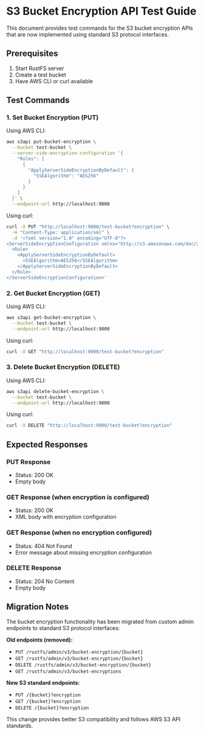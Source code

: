 # S3 Bucket Encryption API Test Guide

This document provides test commands for the S3 bucket encryption APIs that are now implemented using standard S3 protocol interfaces.

## Prerequisites

1. Start RustFS server
2. Create a test bucket
3. Have AWS CLI or curl available

## Test Commands

### 1. Set Bucket Encryption (PUT)

Using AWS CLI:
```bash
aws s3api put-bucket-encryption \
  --bucket test-bucket \
  --server-side-encryption-configuration '{
    "Rules": [
      {
        "ApplyServerSideEncryptionByDefault": {
          "SSEAlgorithm": "AES256"
        }
      }
    ]
  }' \
  --endpoint-url http://localhost:9000
```

Using curl:
```bash
curl -X PUT "http://localhost:9000/test-bucket?encryption" \
  -H "Content-Type: application/xml" \
  -d '<?xml version="1.0" encoding="UTF-8"?>
<ServerSideEncryptionConfiguration xmlns="http://s3.amazonaws.com/doc/2006-03-01/">
  <Rule>
    <ApplyServerSideEncryptionByDefault>
      <SSEAlgorithm>AES256</SSEAlgorithm>
    </ApplyServerSideEncryptionByDefault>
  </Rule>
</ServerSideEncryptionConfiguration>'
```

### 2. Get Bucket Encryption (GET)

Using AWS CLI:
```bash
aws s3api get-bucket-encryption \
  --bucket test-bucket \
  --endpoint-url http://localhost:9000
```

Using curl:
```bash
curl -X GET "http://localhost:9000/test-bucket?encryption"
```

### 3. Delete Bucket Encryption (DELETE)

Using AWS CLI:
```bash
aws s3api delete-bucket-encryption \
  --bucket test-bucket \
  --endpoint-url http://localhost:9000
```

Using curl:
```bash
curl -X DELETE "http://localhost:9000/test-bucket?encryption"
```

## Expected Responses

### PUT Response
- Status: 200 OK
- Empty body

### GET Response (when encryption is configured)
- Status: 200 OK
- XML body with encryption configuration

### GET Response (when no encryption configured)
- Status: 404 Not Found
- Error message about missing encryption configuration

### DELETE Response
- Status: 204 No Content
- Empty body

## Migration Notes

The bucket encryption functionality has been migrated from custom admin endpoints to standard S3 protocol interfaces:

**Old endpoints (removed):**
- `PUT /rustfs/admin/v3/bucket-encryption/{bucket}`
- `GET /rustfs/admin/v3/bucket-encryption/{bucket}`
- `DELETE /rustfs/admin/v3/bucket-encryption/{bucket}`
- `GET /rustfs/admin/v3/bucket-encryptions`

**New S3 standard endpoints:**
- `PUT /{bucket}?encryption`
- `GET /{bucket}?encryption`
- `DELETE /{bucket}?encryption`

This change provides better S3 compatibility and follows AWS S3 API standards.